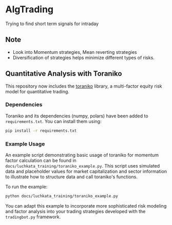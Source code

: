 # AlgTrading
Trying to find short term signals for intraday

## Note
* Look into Momentum strategies, Mean reverting strategies 
* Diversification of strategies helps minimize different types of risks. 

## Quantitative Analysis with Toraniko

This repository now includes the [toraniko](https://github.com/0xfdf/toraniko) library, a multi-factor equity risk model for quantitative trading.

### Dependencies

Toraniko and its dependencies (numpy, polars) have been added to `requirements.txt`. You can install them using:

```bash
pip install -r requirements.txt
```

### Example Usage

An example script demonstrating basic usage of toraniko for momentum factor calculation can be found in `docs/luchkata_training/toraniko_example.py`. This script uses simulated data and placeholder values for market capitalization and sector information to illustrate how to structure data and call toraniko's functions.

To run the example:
```bash
python docs/luchkata_training/toraniko_example.py
```

You can adapt this example to incorporate more sophisticated risk modeling and factor analysis into your trading strategies developed with the `tradingbot.py` framework.
